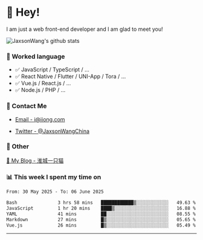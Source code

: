 # 👋 Hey!

I am just a web front-end developer and I am glad to meet you!

![JaxsonWang's github stats](https://github-readme-stats.vercel.app/api?username=JaxsonWang&&show_icons=true&&title_color=1abc9c&&icon_color=1abc9c)


### 📝 Worked language

- ✅ JavaScript / TypeScript / ...
- ✅ React Native / Flutter / UNI-App / Tora / ...
- ✅ Vue.js / React.js / ...
- ✅ Node.js / PHP / ...

### 📮 Contact Me

- [Email - i@iiong.com](mailto:i@iiong.com)

- [Twitter - @JaxsonWangChina](https://twitter.com/JaxsonWangChina)

### 🤪 Other

[📌 My Blog - 淮城一只猫](https://iiong.com)

### 📊 This week I spent my time on

<!--START_SECTION:waka-->

```txt
From: 30 May 2025 - To: 06 June 2025

Bash               3 hrs 58 mins   ████████████▒░░░░░░░░░░░░   49.63 %
JavaScript         1 hr 20 mins    ████▒░░░░░░░░░░░░░░░░░░░░   16.88 %
YAML               41 mins         ██░░░░░░░░░░░░░░░░░░░░░░░   08.55 %
Markdown           27 mins         █▒░░░░░░░░░░░░░░░░░░░░░░░   05.65 %
Vue.js             26 mins         █▒░░░░░░░░░░░░░░░░░░░░░░░   05.49 %
```

<!--END_SECTION:waka-->

---
